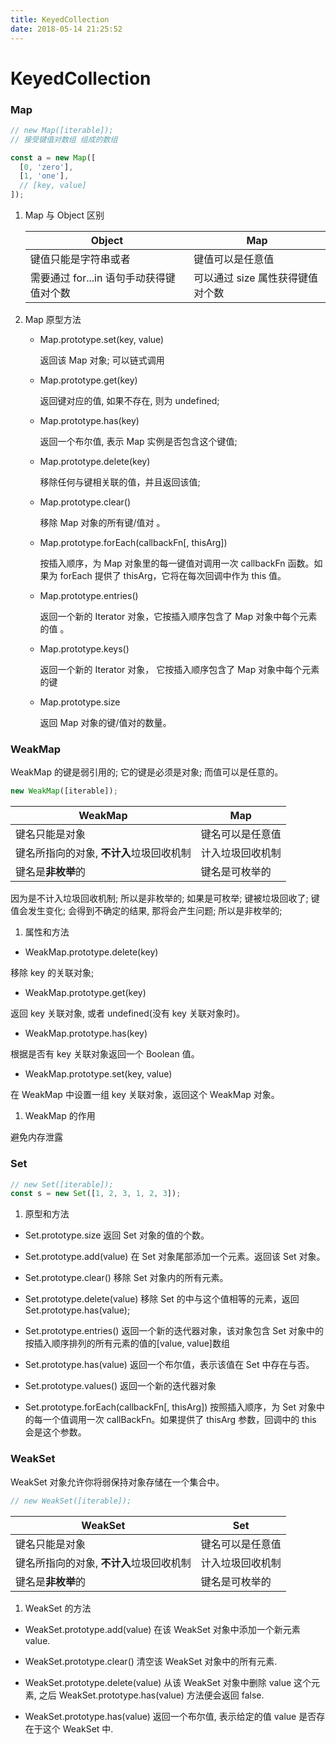 ```yaml
---
title: KeyedCollection
date: 2018-05-14 21:25:52
---
```


# KeyedCollection

### Map

```js
// new Map([iterable]);
// 接受键值对数组 组成的数组

const a = new Map([
  [0, 'zero'],
  [1, 'one'],
  // [key, value]
]);
```

1.  Map 与 Object 区别

    | Object                                   | Map                              |
    | ---------------------------------------- | -------------------------------- |
    | 键值只能是字符串或者                     | 键值可以是任意值                 |
    | 需要通过 for...in 语句手动获得键值对个数 | 可以通过 size 属性获得键值对个数 |

1.  Map 原型方法

    * Map.prototype.set(key, value)

      返回该 Map 对象; 可以链式调用

    * Map.prototype.get(key)

      返回键对应的值, 如果不存在, 则为 undefined;

    * Map.prototype.has(key)

      返回一个布尔值, 表示 Map 实例是否包含这个键值;

    * Map.prototype.delete(key)

      移除任何与键相关联的值，并且返回该值;

    * Map.prototype.clear()

      移除 Map 对象的所有键/值对 。

    * Map.prototype.forEach(callbackFn[, thisArg])

      按插入顺序，为 Map 对象里的每一键值对调用一次 callbackFn 函数。如果为 forEach 提供了 thisArg，它将在每次回调中作为 this 值。

    * Map.prototype.entries()

      返回一个新的 Iterator 对象，它按插入顺序包含了 Map 对象中每个元素的值 。

    * Map.prototype.keys()

      返回一个新的 Iterator 对象， 它按插入顺序包含了 Map 对象中每个元素的键

    * Map.prototype.size

      返回 Map 对象的键/值对的数量。

### WeakMap

WeakMap 的键是弱引用的; 它的键是必须是对象; 而值可以是任意的。

```js
new WeakMap([iterable]);
```

| WeakMap                                  | Map              |
| ---------------------------------------- | ---------------- |
| 键名只能是对象                           | 键名可以是任意值 |
| 键名所指向的对象, **不计入**垃圾回收机制 | 计入垃圾回收机制 |
| 键名是**非枚举**的                       | 键名是可枚举的   |

因为是不计入垃圾回收机制; 所以是非枚举的;
如果是可枚举; 键被垃圾回收了; 键值会发生变化; 会得到不确定的结果, 那将会产生问题; 所以是非枚举的;

1.  属性和方法

* WeakMap.prototype.delete(key)

移除 key 的关联对象;

* WeakMap.prototype.get(key)

返回 key 关联对象, 或者 undefined(没有 key 关联对象时)。

* WeakMap.prototype.has(key)

根据是否有 key 关联对象返回一个 Boolean 值。

* WeakMap.prototype.set(key, value)

在 WeakMap 中设置一组 key 关联对象，返回这个 WeakMap 对象。

1.  WeakMap 的作用

避免内存泄露

### Set

```js
// new Set([iterable]);
const s = new Set([1, 2, 3, 1, 2, 3]);
```

1.  原型和方法

* Set.prototype.size
  返回 Set 对象的值的个数。

* Set.prototype.add(value)
  在 Set 对象尾部添加一个元素。返回该 Set 对象。

* Set.prototype.clear()
  移除 Set 对象内的所有元素。

* Set.prototype.delete(value)
  移除 Set 的中与这个值相等的元素，返回 Set.prototype.has(value);

* Set.prototype.entries()
  返回一个新的迭代器对象，该对象包含 Set 对象中的按插入顺序排列的所有元素的值的[value, value]数组

* Set.prototype.has(value)
  返回一个布尔值，表示该值在 Set 中存在与否。

* Set.prototype.values()
  返回一个新的迭代器对象

* Set.prototype.forEach(callbackFn[, thisArg])
  按照插入顺序，为 Set 对象中的每一个值调用一次 callBackFn。如果提供了 thisArg 参数，回调中的 this 会是这个参数。

### WeakSet

WeakSet 对象允许你将弱保持对象存储在一个集合中。

```js
// new WeakSet([iterable]);
```

| WeakSet                                  | Set              |
| ---------------------------------------- | ---------------- |
| 键名只能是对象                           | 键名可以是任意值 |
| 键名所指向的对象, **不计入**垃圾回收机制 | 计入垃圾回收机制 |
| 键名是**非枚举**的                       | 键名是可枚举的   |

1.  WeakSet 的方法

* WeakSet.prototype.add(value)
  在该 WeakSet 对象中添加一个新元素 value.

* WeakSet.prototype.clear()
  清空该 WeakSet 对象中的所有元素.

* WeakSet.prototype.delete(value)
  从该 WeakSet 对象中删除 value 这个元素, 之后 WeakSet.prototype.has(value) 方法便会返回 false.

* WeakSet.prototype.has(value)
  返回一个布尔值, 表示给定的值 value 是否存在于这个 WeakSet 中.
